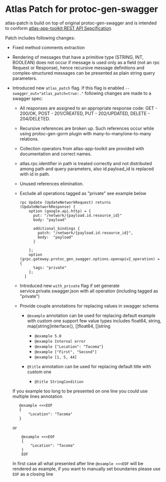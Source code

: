 # Atlas Patch for protoc-gen-swagger

atlas-patch is build on top of original protoc-gen-swagger and is intended to conform [atlas-app-toolkit REST API Sepcification](https://github.com/infobloxopen/atlas-app-toolkit#rest-api-syntax-specification).

Patch includes following changes:

 * Fixed method comments extraction

 * Rendering of messages that have a primitive type (STRING, INT, BOOLEAN)
   does not occur if message is used only as a field (not an rpc Request or Response),
   hence recursive message definitions and complex-structured messages can be presented
   as plain string query parameters.

 * Introduced new `atlas_patch` flag. If this flag is enabled `--swagger_out="atlas_patch=true:."`
   following changes are made to a swagger spec:

   * All responses are assigned to an appropriate response code:
     GET - 200/OK, POST - 201/CREATED, PUT - 202/UPDATED, DELETE - 204/DELETED.

   * Recursive references are broken up. Such references occur while using protoc-gen-gorm plugin
     with many-to-many/one-to-many relations.

   * Collection operators from atlas-app-toolkit are provided with documentation and correct
     names.

   * atlas.rpc.identifier in path is treated correctly and not distributed among path and
     query parameters, also id.payload_id is replaced with id in path.

   * Unused references elimination.
   
   * Exclude all operations tagged as "private" see example below
       ```
       rpc Update (UpdateNetworkRequest) returns (UpdateNetworkResponse) {
           option (google.api.http) = {
             put: "/network/{payload.id.resource_id}"
             body: "payload"
       
             additional_bindings {
               patch: "/network/{payload.id.resource_id}",
               body:  "payload"
             }
       
           };
           option (grpc.gateway.protoc_gen_swagger.options.openapiv2_operation) = {
             tags: "private"
           };
         }
       ```
   * Introduced new `with_private` flag if set generate service.private.swagger.json
   with all operation (including tagged as "private")
   
   * Provide couple annotations for replacing values in swagger schema 
     - ```@example``` annotation can be used for replacing default example with custom one
      support few value types includes float64, string, map[string]interface{}, []float64, []string
       - ```@example 5.0```
       - ```@example Internal error```
       - ```@example {"Location": "Tacoma"}```
       - ```@example ["First", "Second"]```
       - ```@example [1, 5, 44]```
     
     - ```@title``` annotation can be used for replacing default title with custom one
       - ```@title StringCondition```
      
    If you example too long to be presented on one line you could use multiple lines annotation
    ```
       @example <<<EOF
       {
           "Location": "Tacoma"
       }
    ```
    
    or
    
   ```
       @example <<<EOF
       {
           "Location": "Tacoma"
       }
       EOF
    ```
        
    In first case all what presented after line ```@example <<<EOF``` will be rendered as example,
    if you want to manually set boundaries please use ```EOF``` as a closing line